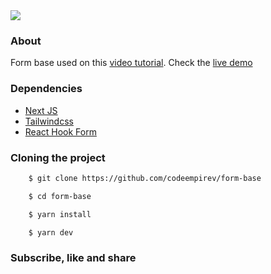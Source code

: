 <img src="https://ik.imagekit.io/lrjseyuxi3m/youtube/README-min_9yaGToBzcIj.png?updatedAt=1635797857577">

### About
Form base used on this <a href="https://youtu.be/p9m0VZyXwhI">video tutorial</a>. Check the <a href="form-base.vercel.app">live demo</a>

### Dependencies
- <a href="https://nextjs.org/">Next JS</a>
- <a href="https://tailwindcss.com/">Tailwindcss</a>
- <a href="https://react-hook-form.com/">React Hook Form</a>

### Cloning the project
```bash
    $ git clone https://github.com/codeempirev/form-base
```
```bash
    $ cd form-base
```
```bash
    $ yarn install
```
```bash
    $ yarn dev
```
### Subscribe, like and share
<a href="https://www.youtube.com/channel/UCKVwiehGpmpUGKA-7evvuPw?sub_confirmation=1"><a/>
